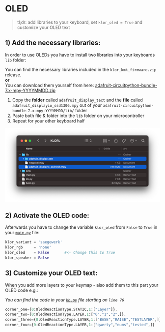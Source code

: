# OLED

>tl;dr: add libraries to your keyboard, set `klor_oled = True` and customize your OLED text
## 1) Add the necessary libraries: 
In order to use OLEDs you have to install two libraries into your keyboards `lib` folder:

You can find the necessary libraries included in the `klor_kmk_firmware.zip` release.\
**or**\
You can download them yourself from here: [adafruit-circuitpython-bundle-7.x-mpy-YYYYMMDD.zip](https://github.com/adafruit/Adafruit_CircuitPython_Bundle/releases/)

1) Copy the **folder** called `adafruit_display_text` and the **file** called `adafruit_displayio_ssd1306.mpy` out of your `adafruit-circuitpython-bundle-7.x-mpy-YYYYMMDD/lib/` folder
2) Paste both file & folder into the `lib` folder on your microcontroller
3) Repeat for your other keyboard half

<p>
  <img alt="OLED lib folder" src="images/oled_lib.png">
</p>

## 2) Activate the OLED code:
Afterwards you have to change the variable `klor_oled` from `False` to `True` in your [`main.py`](../main.py) file:

```python
klor_variant = 'saegewerk'
klor_rgb     = 'none'
klor_oled    = False       #<- Change this to True
klor_speaker = False
```

## 3) Customize your OLED text:
When you add more layers to your keymap - also add them to this part your OLED code e.g.:

*You can find the code in your [`kb.py`](../kb.py) file starting on `line 76`*
```python
corner_one={0:OledReactionType.STATIC,1:["Layer"]},
corner_two={0:OledReactionType.LAYER,1:["0","1","2",]},
corner_three={0:OledReactionType.LAYER,1:["BASE","RAISE","TESTLAYER",]},
corner_four={0:OledReactionType.LAYER,1:["qwerty","nums","tested",]}
```

